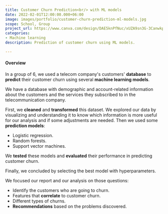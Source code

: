 ```yaml
---
title: Customer Churn Prediction<br/> with ML models
date: 2022-02-01T12:00:00.000+06:00
image: images/portfolio/customer-churn-prediction-ml-models.jpg
scope: School, Group
project_url: https://www.canva.com/design/DAE5knPfNuc/xUZA9sn3G-3CanwkpxY0PA/view
categories:
- Machine learning
description: Prediction of customer churn using ML models.

---
```

#### Overview

In a group of 6, we used a telecom company's customers' **database** to **predict** their customer churn using several **machine learning models**.

We have a database with demographic and account-related information about the customers and the services they subscribed to in the telecommunication company.

First, we **cleaned** and **transformed** this dataset. We explored our data by visualizing and understanding it to know which information is more useful for our analysis and if some adjustments are needed. Then we used some **prediction models**:

* Logistic regression.
* Random forests.
* Support vector machines.

We **tested** these models and **evaluated** their performance in predicting customer churn.

Finally, we concluded by selecting the best model with hyperparameters.

We focused our report and our analysis on those questions:

* Identify the customers who are going to churn.
* Features that **correlate** to customer churn.
* Different types of churns.
* **Recommendations** based on the problems discovered.

